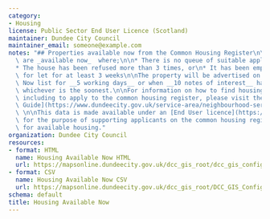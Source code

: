 ```yaml
---
category:
- Housing
license: Public Sector End User Licence (Scotland)
maintainer: Dundee City Council
maintainer_email: someone@example.com
notes: "## Properties available now from the Common Housing Register\n\nProperties\
  \ are _available now_  where;\n\n* There is no queue of suitable applicants, \n\
  * The house has been refused more than 3 times, or\n* It has been empty and available\
  \ for let for at least 3 weeks\n\nThe property will be advertised on the Available\
  \ Now list for __5 working days__ or when __10 notes of interest__ have been received,\
  \ whichever is the soonest.\n\nFor information on how to find housing in Dundee,\
  \ including to apply to the common housing register, please visit the [Housing Options\
  \ Guide](https://www.dundeecity.gov.uk/service-area/neighbourhood-services/housing-and-communities/housing-options-dundee).\
  \ \n\nThis data is made available under an [End User licence](https://www.ordnancesurvey.co.uk/business-and-government/licensing/licences/osma-end-user-licence.html)\
  \ for the purpose of supporting applicants on the common housing register to apply\
  \ for available housing."
organization: Dundee City Council
resources:
- format: HTML
  name: Housing Available Now HTML
  url: https://mapsonline.dundeecity.gov.uk/dcc_gis_root/dcc_gis_config/app_config/availhousing/index.html
- format: CSV
  name: Housing Available Now CSV
  url: https://mapsonline.dundeecity.gov.uk/dcc_gis_root/DCC_GIS_Config/App_Config/AvailHousing/availhousing_csv.ashx
schema: default
title: Housing Available Now
---
```

